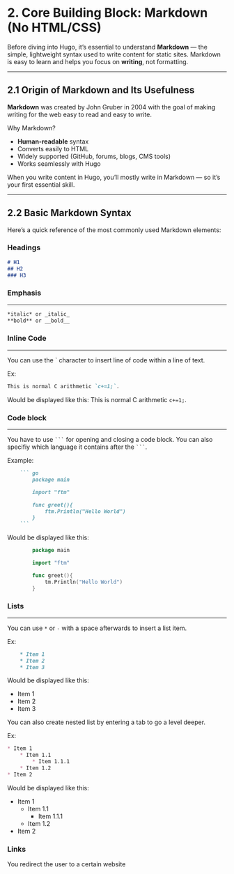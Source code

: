 # 2. Core Building Block: Markdown (No HTML/CSS)

Before diving into Hugo, it’s essential to understand **Markdown** — the simple, lightweight syntax used to write content for static sites. Markdown is easy to learn and helps you focus on **writing**, not formatting.

---

## 2.1 Origin of Markdown and Its Usefulness

**Markdown** was created by John Gruber in 2004 with the goal of making writing for the web easy to read and easy to write.

Why Markdown?

- **Human-readable** syntax
- Converts easily to HTML
- Widely supported (GitHub, forums, blogs, CMS tools)
- Works seamlessly with Hugo

When you write content in Hugo, you’ll mostly write in Markdown — so it’s your first essential skill.

---

## 2.2 Basic Markdown Syntax

Here’s a quick reference of the most commonly used Markdown elements:

### Headings

``` markdown
# H1
## H2
### H3
```

### Emphasis

---

``` markdown
*italic* or _italic_
**bold** or __bold__
```

### Inline Code

---

You can use the ` character to insert line of code within a line of text.

Ex:

``` markdown
This is normal C arithmetic `c+=1;`.
```
Would be displayed like this:
This is normal C arithmetic `c+=1;`.

### Code block

---

You have to use ` ``` ` for opening and closing a code block. You can also specifiy which language it contains after the ` ``` `.

Example:

``` markdown
    ``` go
        package main

        import "ftm"

        func greet(){
            ftm.Println("Hello World")
        }
    ```
```
Would be displayed like this:

``` go
        package main

        import "ftm"

        func greet(){
            tm.Println("Hello World")
        }
```
### Lists

---

You can use `*` or `-` with a space afterwards to insert a list item.

Ex:

``` markdown
    * Item 1
    * Item 2
    * Item 3
```

Would be displayed like this:

* Item 1
* Item 2
* Item 3

You can also create nested list by entering a tab to go a level deeper.

Ex:

``` markdown
* Item 1
    * Item 1.1
        * Item 1.1.1
    * Item 1.2
* Item 2
```
Would be displayed like this:

* Item 1
    * Item 1.1
        * Item 1.1.1
    * Item 1.2
* Item 2

### Links

You redirect the user to a certain website